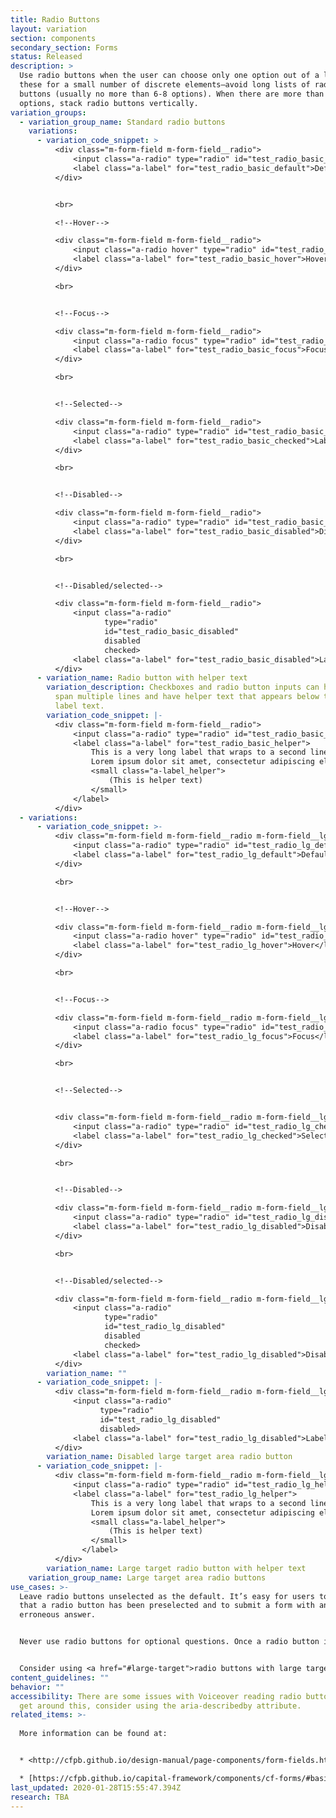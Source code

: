 ```yaml
---
title: Radio Buttons
layout: variation
section: components
secondary_section: Forms
status: Released
description: >
  Use radio buttons when the user can choose only one option out of a list. Use
  these for a small number of discrete elements—avoid long lists of radio
  buttons (usually no more than 6-8 options). When there are more than two
  options, stack radio buttons vertically.
variation_groups:
  - variation_group_name: Standard radio buttons
    variations:
      - variation_code_snippet: >
          <div class="m-form-field m-form-field__radio">
              <input class="a-radio" type="radio" id="test_radio_basic_default">
              <label class="a-label" for="test_radio_basic_default">Default</label>
          </div>


          <br>

          <!--Hover-->

          <div class="m-form-field m-form-field__radio">
              <input class="a-radio hover" type="radio" id="test_radio_basic_hover">
              <label class="a-label" for="test_radio_basic_hover">Hover</label>
          </div>

          <br>


          <!--Focus--> 

          <div class="m-form-field m-form-field__radio">
              <input class="a-radio focus" type="radio" id="test_radio_basic_focus">
              <label class="a-label" for="test_radio_basic_focus">Focus</label>
          </div>

          <br>


          <!--Selected-->

          <div class="m-form-field m-form-field__radio">
              <input class="a-radio" type="radio" id="test_radio_basic_checked" checked>
              <label class="a-label" for="test_radio_basic_checked">Label</label>
          </div>

          <br> 


          <!--Disabled-->

          <div class="m-form-field m-form-field__radio">
              <input class="a-radio" type="radio" id="test_radio_basic_disabled" disabled>
              <label class="a-label" for="test_radio_basic_disabled">Disabled</label>
          </div>

          <br>


          <!--Disabled/selected-->

          <div class="m-form-field m-form-field__radio">
              <input class="a-radio"
                     type="radio"
                     id="test_radio_basic_disabled"
                     disabled
                     checked>
              <label class="a-label" for="test_radio_basic_disabled">Label</label>
          </div>
      - variation_name: Radio button with helper text
        variation_description: Checkboxes and radio button inputs can have labels that
          span multiple lines and have helper text that appears below the main
          label text.
        variation_code_snippet: |-
          <div class="m-form-field m-form-field__radio">
              <input class="a-radio" type="radio" id="test_radio_basic_helper">
              <label class="a-label" for="test_radio_basic_helper">
                  This is a very long label that wraps to a second line.
                  Lorem ipsum dolor sit amet, consectetur adipiscing elit.
                  <small class="a-label_helper">
                      (This is helper text)
                  </small>
              </label>
          </div>
  - variations:
      - variation_code_snippet: >-
          <div class="m-form-field m-form-field__radio m-form-field__lg-target">
              <input class="a-radio" type="radio" id="test_radio_lg_default">
              <label class="a-label" for="test_radio_lg_default">Default</label>
          </div>

          <br>


          <!--Hover--> 

          <div class="m-form-field m-form-field__radio m-form-field__lg-target">
              <input class="a-radio hover" type="radio" id="test_radio_lg_hover">
              <label class="a-label" for="test_radio_lg_hover">Hover</label>
          </div>

          <br>


          <!--Focus-->

          <div class="m-form-field m-form-field__radio m-form-field__lg-target">
              <input class="a-radio focus" type="radio" id="test_radio_lg_focus">
              <label class="a-label" for="test_radio_lg_focus">Focus</label>
          </div>

          <br>


          <!--Selected-->


          <div class="m-form-field m-form-field__radio m-form-field__lg-target">
              <input class="a-radio" type="radio" id="test_radio_lg_checked" checked>
              <label class="a-label" for="test_radio_lg_checked">Selected</label>
          </div>

          <br>


          <!--Disabled-->

          <div class="m-form-field m-form-field__radio m-form-field__lg-target">
              <input class="a-radio" type="radio" id="test_radio_lg_disabled" disabled>
              <label class="a-label" for="test_radio_lg_disabled">Disabled</label>
          </div>

          <br>


          <!--Disabled/selected--> 

          <div class="m-form-field m-form-field__radio m-form-field__lg-target">
              <input class="a-radio"
                     type="radio"
                     id="test_radio_lg_disabled"
                     disabled
                     checked>
              <label class="a-label" for="test_radio_lg_disabled">Disabled/selected</label>
          </div>
        variation_name: ""
      - variation_code_snippet: |-
          <div class="m-form-field m-form-field__radio m-form-field__lg-target">
              <input class="a-radio"
                    type="radio"
                    id="test_radio_lg_disabled"
                    disabled>
              <label class="a-label" for="test_radio_lg_disabled">Label</label>
          </div>
        variation_name: Disabled large target area radio button
      - variation_code_snippet: |-
          <div class="m-form-field m-form-field__radio m-form-field__lg-target">
              <input class="a-radio" type="radio" id="test_radio_lg_helper">
              <label class="a-label" for="test_radio_lg_helper">
                  This is a very long label that wraps to a second line.
                  Lorem ipsum dolor sit amet, consectetur adipiscing elit.
                  <small class="a-label_helper">
                      (This is helper text)
                  </small>
                </label>
          </div>
        variation_name: Large target radio button with helper text
    variation_group_name: Large target area radio buttons
use_cases: >-
  Leave radio buttons unselected as the default. It’s easy for users to miss
  that a radio button has been preselected and to submit a form with an
  erroneous answer.


  Never use radio buttons for optional questions. Once a radio button is selected from a list, it or another choice must remain selected and there is no undoing the selection unless you reload the form.


  Consider using <a href="#large-target">radio buttons with large target areas</a>. If these won’t fit into your design and you need to use the default style shown below, make sure the target area is at least 45 x 45 px and includes the option text.
content_guidelines: ""
behavior: ""
accessibility: There are some issues with Voiceover reading radio buttons. To
  get around this, consider using the aria-describedby attribute.
related_items: >-
  
  More information can be found at:


  * <http://cfpb.github.io/design-manual/page-components/form-fields.html#radio-buttons>

  * [https://cfpb.github.io/capital-framework/components/cf-forms/#basic-radio-buttons](http://cfpb.github.io/design-manual/page-components/form-fields.html#radio-buttons)
last_updated: 2020-01-28T15:55:47.394Z
research: TBA
---
```

